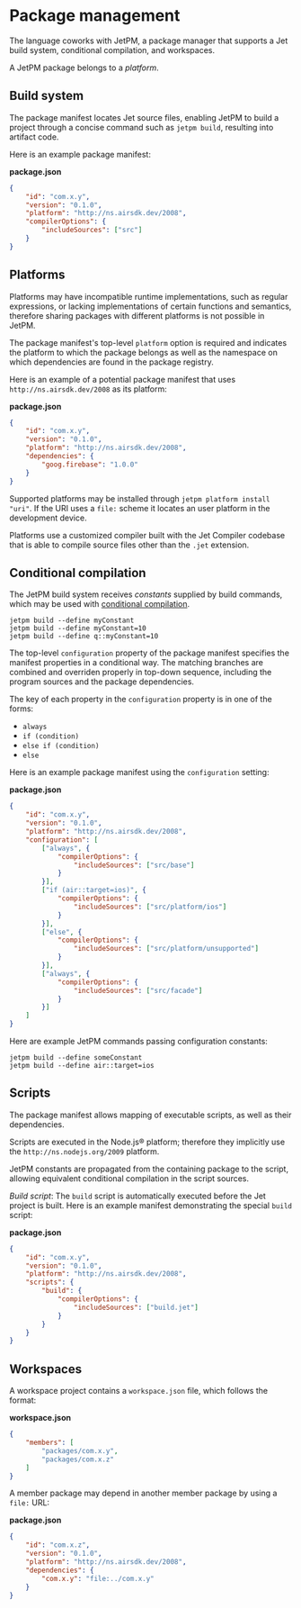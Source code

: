 # Package management

The language coworks with JetPM, a package manager that supports a Jet build system, conditional compilation, and workspaces.

A JetPM package belongs to a *platform*.

## Build system

The package manifest locates Jet source files, enabling JetPM to build a project through a concise command such as `jetpm build`, resulting into artifact code.

Here is an example package manifest:

**package.json**

```json
{
    "id": "com.x.y",
    "version": "0.1.0",
    "platform": "http://ns.airsdk.dev/2008",
    "compilerOptions": {
        "includeSources": ["src"]
    }
}
```

## Platforms

Platforms may have incompatible runtime implementations, such as regular expressions, or lacking implementations of certain functions and semantics, therefore sharing packages with different platforms is not possible in JetPM.

The package manifest's top-level `platform` option is required and indicates the platform to which the package belongs as well as the namespace on which dependencies are found in the package registry.

Here is an example of a potential package manifest that uses `http://ns.airsdk.dev/2008` as its platform:

**package.json**

```json
{
    "id": "com.x.y",
    "version": "0.1.0",
    "platform": "http://ns.airsdk.dev/2008",
    "dependencies": {
        "goog.firebase": "1.0.0"
    }
}
```

Supported platforms may be installed through `jetpm platform install "uri"`. If the URI uses a `file:` scheme it locates an user platform in the development device.

Platforms use a customized compiler built with the Jet Compiler codebase that is able to compile source files other than the `.jet` extension.

## Conditional compilation

The JetPM build system receives *constants* supplied by build commands, which may be used with [conditional compilation](conditional-compilation.md).

```plain
jetpm build --define myConstant
jetpm build --define myConstant=10
jetpm build --define q::myConstant=10
```

The top-level `configuration` property of the package manifest specifies the manifest properties in a conditional way. The matching branches are combined and overriden properly in top-down sequence, including the program sources and the package dependencies.

The key of each property in the `configuration` property is in one of the forms:

* `always`
* `if (condition)`
* `else if (condition)`
* `else`

Here is an example package manifest using the `configuration` setting:

**package.json**

```json
{
    "id": "com.x.y",
    "version": "0.1.0",
    "platform": "http://ns.airsdk.dev/2008",
    "configuration": [
        ["always", {
            "compilerOptions": {
                "includeSources": ["src/base"]
            }
        }],
        ["if (air::target=ios)", {
            "compilerOptions": {
                "includeSources": ["src/platform/ios"]
            }
        }],
        ["else", {
            "compilerOptions": {
                "includeSources": ["src/platform/unsupported"]
            }
        }],
        ["always", {
            "compilerOptions": {
                "includeSources": ["src/facade"]
            }
        }]
    ]
}
```

Here are example JetPM commands passing configuration constants:

```plain
jetpm build --define someConstant
jetpm build --define air::target=ios
```

## Scripts

The package manifest allows mapping of executable scripts, as well as their dependencies.

Scripts are executed in the Node.js® platform; therefore they implicitly use the `http://ns.nodejs.org/2009` platform.

JetPM constants are propagated from the containing package to the script, allowing equivalent conditional compilation in the script sources.

*Build script*: The `build` script is automatically executed before the Jet project is built. Here is an example manifest demonstrating the special `build` script:

**package.json**

```json
{
    "id": "com.x.y",
    "version": "0.1.0",
    "platform": "http://ns.airsdk.dev/2008",
    "scripts": {
        "build": {
            "compilerOptions": {
                "includeSources": ["build.jet"]
            }
        }
    }
}
```

## Workspaces

A workspace project contains a `workspace.json` file, which follows the format:

**workspace.json**

```json
{
    "members": [
        "packages/com.x.y",
        "packages/com.x.z"
    ]
}
```

A member package may depend in another member package by using a `file:` URL:

**package.json**

```json
{
    "id": "com.x.z",
    "version": "0.1.0",
    "platform": "http://ns.airsdk.dev/2008",
    "dependencies": {
        "com.x.y": "file:../com.x.y"
    }
}
```